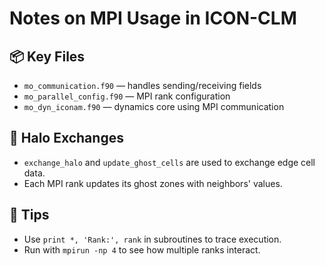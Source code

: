 # Notes on MPI Usage in ICON-CLM

## 📦 Key Files
- `mo_communication.f90` — handles sending/receiving fields
- `mo_parallel_config.f90` — MPI rank configuration
- `mo_dyn_iconam.f90` — dynamics core using MPI communication

## 🧵 Halo Exchanges
- `exchange_halo` and `update_ghost_cells` are used to exchange edge cell data.
- Each MPI rank updates its ghost zones with neighbors' values.

## 🧠 Tips
- Use `print *, 'Rank:', rank` in subroutines to trace execution.
- Run with `mpirun -np 4` to see how multiple ranks interact.
